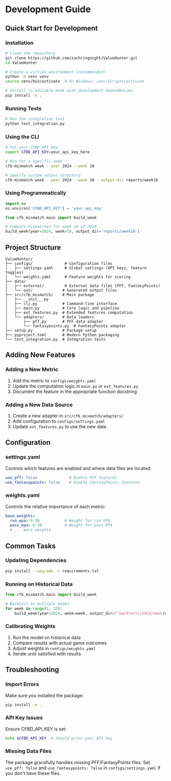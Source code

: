 # Development Guide

## Quick Start for Development

### Installation

```bash
# Clone the repository
git clone https://github.com/zachringnight/ValueHunter.git
cd ValueHunter

# Create a virtual environment (recommended)
python -m venv venv
source venv/bin/activate  # On Windows: venv\Scripts\activate

# Install in editable mode with development dependencies
pip install -e .
```

### Running Tests

```bash
# Run the integration test
python test_integration.py
```

### Using the CLI

```bash
# Set your CFBD API key
export CFBD_API_KEY=your_api_key_here

# Run for a specific week
cfb-mismatch week --year 2024 --week 10

# Specify custom output directory
cfb-mismatch week --year 2024 --week 10 --output-dir reports/week10
```

### Using Programmatically

```python
import os
os.environ['CFBD_API_KEY'] = 'your_api_key'

from cfb_mismatch.main import build_week

# Compute mismatches for week 10 of 2024
build_week(year=2024, week=10, output_dir='reports/week10')
```

## Project Structure

```
ValueHunter/
├── configs/              # Configuration files
│   ├── settings.yaml     # Global settings (API keys, feature toggles)
│   └── weights.yaml      # Feature weights for scoring
├── data/
│   ├── external/         # External data files (PFF, FantasyPoints)
│   └── out/             # Generated output files
├── src/cfb_mismatch/    # Main package
│   ├── __init__.py
│   ├── cli.py           # Command-line interface
│   ├── main.py          # Core logic and pipeline
│   ├── ext_features.py  # Extended features computation
│   └── adapters/        # Data loaders
│       ├── pff.py       # PFF data adapter
│       └── fantasypoints.py  # FantasyPoints adapter
├── setup.py             # Package setup
├── pyproject.toml       # Modern Python packaging
└── test_integration.py  # Integration tests
```

## Adding New Features

### Adding a New Metric

1. Add the metric to `configs/weights.yaml`
2. Update the computation logic in `main.py` or `ext_features.py`
3. Document the feature in the appropriate function docstring

### Adding a New Data Source

1. Create a new adapter in `src/cfb_mismatch/adapters/`
2. Add configuration to `configs/settings.yaml`
3. Update `ext_features.py` to use the new data

## Configuration

### settings.yaml

Controls which features are enabled and where data files are located:

```yaml
use_pff: false              # Enable PFF features
use_fantasypoints: false    # Enable FantasyPoints features
```

### weights.yaml

Controls the relative importance of each metric:

```yaml
base_weights:
  run_epa: 0.30           # Weight for run EPA
  pass_epa: 0.30          # Weight for pass EPA
  # ... more weights
```

## Common Tasks

### Updating Dependencies

```bash
pip install --upgrade -r requirements.txt
```

### Running on Historical Data

```python
from cfb_mismatch.main import build_week

# Backtest on multiple weeks
for week in range(1, 15):
    build_week(year=2024, week=week, output_dir=f'backtests/2024/week{week}')
```

### Calibrating Weights

1. Run the model on historical data
2. Compare results with actual game outcomes
3. Adjust weights in `configs/weights.yaml`
4. Iterate until satisfied with results

## Troubleshooting

### Import Errors

Make sure you installed the package:
```bash
pip install -e .
```

### API Key Issues

Ensure CFBD_API_KEY is set:
```bash
echo $CFBD_API_KEY  # Should print your API key
```

### Missing Data Files

The package gracefully handles missing PFF/FantasyPoints files. Set `use_pff: false` and `use_fantasypoints: false` in `configs/settings.yaml` if you don't have these files.
